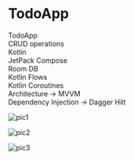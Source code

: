# TodoApp

TodoApp<br/>
CRUD operations<br/>
Kotlin<br/>
JetPack Compose<br/>
Room DB<br/>
Kotlin Flows<br/>
Kotlin Coroutines<br/>
Architecture -> MVVM<br/>
Dependency Injection -> Dagger Hilt

![pic1](https://github.com/vibhoooo/TodoApp/assets/96656912/072f838b-10a2-4d3c-ba01-10b763ba040a)

![pic2](https://github.com/vibhoooo/TodoApp/assets/96656912/e8486a87-4dd5-446b-8279-5006d562564d)

![pic3](https://github.com/vibhoooo/TodoApp/assets/96656912/f4f484f3-e2fc-43d9-a64a-fda200b5fa8f)
